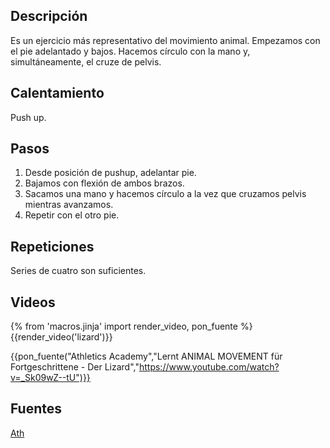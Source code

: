 ## Descripción

Es un ejercicio más representativo del movimiento animal. Empezamos con el pie adelantado y bajos. Hacemos círculo con la mano y, simultáneamente, el cruze de pelvis.

## Calentamiento

Push up.

## Pasos

1. Desde posición de pushup, adelantar pie.
2. Bajamos con flexión de ambos brazos.
3. Sacamos una mano y hacemos círculo a la vez que cruzamos pelvis mientras avanzamos.
4. Repetir con el otro pie.

## Repeticiones

Series de cuatro son suficientes.

## Videos

{% from 'macros.jinja' import render_video, pon_fuente %}
{{render_video('lizard')}}

{{pon_fuente("Athletics Academy","Lernt ANIMAL MOVEMENT für Fortgeschrittene - Der Lizard","https://www.youtube.com/watch?v=_Sk09wZ--tU")}}

## Fuentes

[Ath](/varios/fuentes/#ath)